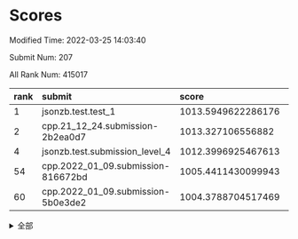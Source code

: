 # Scores

Modified Time: 2022-03-25 14:03:40

Submit Num: 207

All Rank Num: 415017

| rank |               submit               |       score        |       sigma        | pk_num |
| :--- | :--------------------------------- | :----------------- | :----------------- | :----- |
| 1    | jsonzb.test.test_1                 | 1013.5949622286176 | 0.8224878011855252 | 8020   |
| 2    | cpp.21_12_24.submission-2b2ea0d7   | 1013.327106556882  | 0.8162113573720505 | 8020   |
| 4    | jsonzb.test.submission_level_4     | 1012.3996925467613 | 0.7969552743768757 | 8018   |
| 54   | cpp.2022_01_09.submission-816672bd | 1005.4411430099943 | 0.7148775043605651 | 8018   |
| 60   | cpp.2022_01_09.submission-5b0e3de2 | 1004.3788704517469 | 0.7284730058333211 | 8025   |


<details>
<summary>全部</summary>

| rank |                 submit                 |       score        |       sigma        | pk_num |
| :--- | :------------------------------------- | :----------------- | :----------------- | :----- |
| 1    | jsonzb.test.test_1                     | 1013.5949622286176 | 0.8224878011855252 | 8020   |
| 2    | cpp.21_12_24.submission-2b2ea0d7       | 1013.327106556882  | 0.8162113573720505 | 8020   |
| 3    | gobigger.level_3.submission_level_3_30 | 1012.4166590326556 | 0.7795900325126827 | 8017   |
| 4    | jsonzb.test.submission_level_4         | 1012.3996925467613 | 0.7969552743768757 | 8018   |
| 5    | gobigger.level_3.submission_level_3_22 | 1011.2986118024419 | 0.7744674252299556 | 8014   |
| 6    | gobigger.level_3.submission_level_3_45 | 1010.9258085761252 | 0.7765066123700269 | 8013   |
| 7    | gobigger.level_3.submission_level_3_40 | 1010.8652127430844 | 0.7691221006748177 | 8016   |
| 8    | gobigger.level_3.submission_level_3_19 | 1010.6909670511421 | 0.7637598423521247 | 8019   |
| 9    | gobigger.level_3.submission_level_3_27 | 1010.5658189392647 | 0.7625021581343828 | 8019   |
| 10   | gobigger.level_3.submission_level_3_1  | 1010.5180419147226 | 0.7909115566963829 | 8018   |
| 11   | gobigger.level_3.submission_level_3_32 | 1010.4996060071761 | 0.7987212017516616 | 8021   |
| 12   | gobigger.level_3.submission_level_3_3  | 1010.4781128552586 | 0.7635774158239211 | 8015   |
| 13   | gobigger.level_3.submission_level_3_43 | 1010.4558134899866 | 0.7775155262494926 | 8020   |
| 14   | gobigger.level_3.submission_level_3_28 | 1010.4483633912743 | 0.7712183726692596 | 8025   |
| 15   | gobigger.level_3.submission_level_3_18 | 1010.3468327579421 | 0.7773342151971557 | 8014   |
| 16   | gobigger.level_3.submission_level_3_47 | 1010.2402413511909 | 0.7614096443920148 | 8023   |
| 17   | gobigger.level_3.submission_level_3_25 | 1010.1908247498232 | 0.7755038992798271 | 8016   |
| 18   | gobigger.level_3.submission_level_3_13 | 1010.1828832810997 | 0.7660703958428956 | 8020   |
| 19   | gobigger.level_3.submission_level_3_8  | 1010.1819628195456 | 0.7467994631091535 | 8023   |
| 20   | gobigger.level_3.submission_level_3_26 | 1010.128177295935  | 0.7679999490867656 | 8020   |
| 21   | gobigger.level_3.submission_level_3_16 | 1010.0708176531423 | 0.7825540115221513 | 8018   |
| 22   | gobigger.level_3.submission_level_3_23 | 1010.0363595812652 | 0.7665405214821548 | 8022   |
| 23   | gobigger.level_3.submission_level_3_36 | 1010.0331074638436 | 0.7481622768995363 | 8020   |
| 24   | gobigger.level_3.submission_level_3_11 | 1010.0326269883166 | 0.7545717985796891 | 8018   |
| 25   | gobigger.level_3.submission_level_3_39 | 1010.0089964616639 | 0.7674775277944275 | 8023   |
| 26   | gobigger.level_3.submission_level_3_49 | 1009.9578278341073 | 0.7641404584290965 | 8016   |
| 27   | gobigger.level_3.submission_level_3_21 | 1009.8105888854782 | 0.747842921777834  | 8014   |
| 28   | gobigger.level_3.submission_level_3_5  | 1009.7937990722422 | 0.743117771922362  | 8023   |
| 29   | gobigger.level_3.submission_level_3_6  | 1009.7863280489091 | 0.7442238005720248 | 8020   |
| 30   | gobigger.level_3.submission_level_3_48 | 1009.6597764325004 | 0.746611367192834  | 8020   |
| 31   | gobigger.level_3.submission_level_3_24 | 1009.6241725069107 | 0.7518717219472079 | 8021   |
| 32   | gobigger.level_3.submission_level_3_14 | 1009.6107940242972 | 0.7432177445724178 | 8018   |
| 33   | gobigger.level_3.submission_level_3_33 | 1009.545276684337  | 0.7758696587123308 | 8025   |
| 34   | gobigger.level_3.submission_level_3_42 | 1009.4944582525155 | 0.7517375236026503 | 8023   |
| 35   | gobigger.level_3.submission_level_3_34 | 1009.4889907299345 | 0.752399721684377  | 8021   |
| 36   | gobigger.level_3.submission_level_3_7  | 1009.4600943099323 | 0.7631716510410229 | 8021   |
| 37   | gobigger.level_3.submission_level_3_41 | 1009.3828790575542 | 0.7466092663601781 | 8023   |
| 38   | gobigger.level_3.submission_level_3_44 | 1009.3396049826944 | 0.7405931206033791 | 8025   |
| 39   | gobigger.level_3.submission_level_3_15 | 1009.3269314801277 | 0.7549281079160918 | 8017   |
| 40   | gobigger.level_3.submission_level_3_10 | 1009.2976720644025 | 0.74176851883094   | 8019   |
| 41   | gobigger.level_3.submission_level_3_46 | 1009.2905901461309 | 0.747328326056182  | 8023   |
| 42   | gobigger.level_3.submission_level_3_35 | 1009.2455749684176 | 0.7416811407229449 | 8021   |
| 43   | gobigger.level_3.submission_level_3_17 | 1009.2341320049953 | 0.7369437397156275 | 8017   |
| 44   | gobigger.level_3.submission_level_3_12 | 1009.2293976021415 | 0.7436813864872398 | 8022   |
| 45   | gobigger.level_3.submission_level_3_31 | 1009.2278049501132 | 0.7591459958118826 | 8022   |
| 46   | gobigger.level_3.submission_level_3_2  | 1009.2160229061486 | 0.7496379483985766 | 8017   |
| 47   | gobigger.level_3.submission_level_3_37 | 1009.0020333619974 | 0.768824213267012  | 8022   |
| 48   | gobigger.level_3.submission_level_3_29 | 1008.8162586686084 | 0.753435481287358  | 8016   |
| 49   | gobigger.level_3.submission_level_3_4  | 1008.6749416477182 | 0.7415818902731386 | 8025   |
| 50   | gobigger.level_3.submission_level_3_9  | 1008.6622010635627 | 0.7433082956354637 | 8020   |
| 51   | gobigger.level_3.submission_level_3_20 | 1008.5693579251277 | 0.7404995853775876 | 8020   |
| 52   | gobigger.level_3.submission_level_3_38 | 1008.2677973717564 | 0.7359221636861617 | 8020   |
| 53   | gobigger.level_3.submission_level_3_0  | 1008.1406791384564 | 0.7332986761276252 | 8026   |
| 54   | cpp.2022_01_09.submission-816672bd     | 1005.4411430099943 | 0.7148775043605651 | 8018   |
| 55   | gobigger.level_1.submission_level_1_6  | 1005.0519242893508 | 0.7243442069924048 | 8021   |
| 56   | gobigger.level_1.submission_level_1_13 | 1004.7528656976343 | 0.7043911565398244 | 8018   |
| 57   | gobigger.level_1.submission_level_1_15 | 1004.7241287260935 | 0.7254532370831608 | 8022   |
| 58   | gobigger.level_1.submission_level_1_17 | 1004.4381905964307 | 0.7312866252448766 | 8023   |
| 59   | gobigger.level_1.submission_level_1_24 | 1004.4207318235011 | 0.7269833961737436 | 8019   |
| 60   | cpp.2022_01_09.submission-5b0e3de2     | 1004.3788704517469 | 0.7284730058333211 | 8025   |
| 61   | gobigger.level_1.submission_level_1_12 | 1004.2122743279315 | 0.7242640629580769 | 8019   |
| 62   | gobigger.level_1.submission_level_1_46 | 1004.0800304126557 | 0.7254571025880318 | 8023   |
| 63   | gobigger.level_1.submission_level_1_11 | 1004.0596242522115 | 0.7213788899870498 | 8021   |
| 64   | gobigger.level_1.submission_level_1_2  | 1004.0338494273363 | 0.7101061289998105 | 8024   |
| 65   | gobigger.level_1.submission_level_1_16 | 1003.9706201693028 | 0.7173714912877405 | 8020   |
| 66   | gobigger.level_1.submission_level_1_38 | 1003.8947690311638 | 0.7134336635437051 | 8020   |
| 67   | gobigger.level_1.submission_level_1_7  | 1003.8766349420392 | 0.7151148733889141 | 8018   |
| 68   | gobigger.level_1.submission_level_1_0  | 1003.7980556767999 | 0.7130847888930413 | 8022   |
| 69   | gobigger.level_1.submission_level_1_19 | 1003.7120054752079 | 0.712200856707791  | 8015   |
| 70   | gobigger.level_1.submission_level_1_14 | 1003.6843944524302 | 0.7159773165883605 | 8019   |
| 71   | gobigger.level_1.submission_level_1_31 | 1003.6492990154401 | 0.7206914076112153 | 8017   |
| 72   | gobigger.level_1.submission_level_1_10 | 1003.6384597485802 | 0.7126819169820322 | 8015   |
| 73   | gobigger.level_1.submission_level_1_34 | 1003.6184096323125 | 0.7108902369293812 | 8016   |
| 74   | gobigger.level_1.submission_level_1_45 | 1003.5474954143929 | 0.7130089216990577 | 8018   |
| 75   | gobigger.level_1.submission_level_1_37 | 1003.5199687806235 | 0.7055038876068735 | 8013   |
| 76   | gobigger.level_1.submission_level_1_9  | 1003.4880220639475 | 0.70874208721428   | 8018   |
| 77   | gobigger.level_1.submission_level_1_21 | 1003.4473712748326 | 0.7008463664138168 | 8017   |
| 78   | gobigger.level_1.submission_level_1_47 | 1003.3816467420114 | 0.7161027673476162 | 8023   |
| 79   | gobigger.level_1.submission_level_1_42 | 1003.3499800797415 | 0.727529528087162  | 8023   |
| 80   | gobigger.level_1.submission_level_1_28 | 1003.3117014284186 | 0.7142610215046669 | 8019   |
| 81   | gobigger.level_1.submission_level_1_49 | 1003.2113052377696 | 0.721703629006542  | 8021   |
| 82   | gobigger.level_1.submission_level_1_40 | 1003.1923771824839 | 0.7216043928579767 | 8024   |
| 83   | gobigger.level_1.submission_level_1_35 | 1003.1858686092052 | 0.7113985784588592 | 8018   |
| 84   | gobigger.level_1.submission_level_1_23 | 1003.1241936248923 | 0.7140879474199042 | 8016   |
| 85   | gobigger.level_1.submission_level_1_36 | 1003.0704128096714 | 0.7199711730915733 | 8025   |
| 86   | gobigger.level_1.submission_level_1_5  | 1003.0118010552933 | 0.7104817232380042 | 8022   |
| 87   | gobigger.level_1.submission_level_1_27 | 1003.0083093331347 | 0.702689055526565  | 8021   |
| 88   | gobigger.level_1.submission_level_1_26 | 1003.0003524142588 | 0.7161869562902292 | 8023   |
| 89   | gobigger.level_1.submission_level_1_4  | 1002.942091392364  | 0.7073462361194109 | 8019   |
| 90   | gobigger.level_1.submission_level_1_20 | 1002.9397476782533 | 0.7191696895723841 | 8020   |
| 91   | gobigger.level_1.submission_level_1_29 | 1002.9325901581384 | 0.7082246326814847 | 8025   |
| 92   | gobigger.level_1.submission_level_1_3  | 1002.8916670079204 | 0.7083997768060407 | 8024   |
| 93   | gobigger.level_1.submission_level_1_30 | 1002.8693740610471 | 0.7183539330915264 | 8021   |
| 94   | gobigger.level_1.submission_level_1_25 | 1002.8487401203216 | 0.715464173487987  | 8018   |
| 95   | gobigger.level_1.submission_level_1_44 | 1002.8248200404091 | 0.7064854788481194 | 8020   |
| 96   | gobigger.level_1.submission_level_1_41 | 1002.8226611947057 | 0.7275999960090325 | 8017   |
| 97   | gobigger.level_1.submission_level_1_8  | 1002.8119752161194 | 0.7105033933864343 | 8024   |
| 98   | gobigger.level_1.submission_level_1_1  | 1002.7989127462416 | 0.7152304824502383 | 8021   |
| 99   | gobigger.level_1.submission_level_1_48 | 1002.6599980547259 | 0.7221517322147207 | 8020   |
| 100  | gobigger.level_1.submission_level_1_18 | 1002.6294785395029 | 0.7156210533986737 | 8015   |
| 101  | gobigger.level_1.submission_level_1_39 | 1002.5948552005142 | 0.7170998275451508 | 8022   |
| 102  | gobigger.level_1.submission_level_1_32 | 1002.5144110805079 | 0.714225154059105  | 8023   |
| 103  | gobigger.level_1.submission_level_1_22 | 1002.4671769408916 | 0.7133380675953815 | 8019   |
| 104  | gobigger.level_1.submission_level_1_43 | 1002.4152202896518 | 0.7200114854400402 | 8021   |
| 105  | gobigger.level_1.submission_level_1_33 | 1001.9804883753058 | 0.7210220233801817 | 8017   |
| 106  | gobigger.random.submission_random_24   | 997.6497820839882  | 0.7167962647373632 | 8019   |
| 107  | gobigger.random.submission_random_14   | 997.2394762424619  | 0.7074240661730408 | 8019   |
| 108  | gobigger.random.submission_random_35   | 997.0227131999575  | 0.7092418661915293 | 8019   |
| 109  | gobigger.random.submission_random_41   | 996.9286288029738  | 0.7047339258067683 | 8015   |
| 110  | gobigger.random.submission_random_31   | 996.8940727465044  | 0.7159778740305294 | 8024   |
| 111  | gobigger.random.submission_random_29   | 996.7581841735835  | 0.7134030152234184 | 8019   |
| 112  | gobigger.random.submission_random_27   | 996.566276143238   | 0.7082841423583872 | 8020   |
| 113  | gobigger.random.submission_random_43   | 996.5593340178018  | 0.7120818102554103 | 8020   |
| 114  | gobigger.random.submission_random_18   | 996.5342528711889  | 0.7007898080279438 | 8021   |
| 115  | gobigger.random.submission_random_15   | 996.4961391173891  | 0.7037985739215439 | 8015   |
| 116  | gobigger.random.submission_random_2    | 996.4420137679738  | 0.7173179306151395 | 8018   |
| 117  | gobigger.random.submission_random_47   | 996.3863843891914  | 0.7189062237947461 | 8017   |
| 118  | gobigger.random.submission_random_39   | 996.3494536769872  | 0.7280634310499317 | 8019   |
| 119  | gobigger.random.submission_random_42   | 996.3392197755925  | 0.7087328950122991 | 8018   |
| 120  | gobigger.random.submission_random_25   | 996.3094772635368  | 0.7137602153176862 | 8021   |
| 121  | gobigger.random.submission_random_5    | 996.2916421574799  | 0.7010149405099035 | 8018   |
| 122  | gobigger.random.submission_random_4    | 996.2813820890261  | 0.7078637303407728 | 8020   |
| 123  | gobigger.random.submission_random_22   | 996.2813569379683  | 0.7040802282452358 | 8022   |
| 124  | gobigger.random.submission_random_30   | 996.0805084911639  | 0.7040050146568178 | 8018   |
| 125  | gobigger.random.submission_random_46   | 996.0462264319867  | 0.7133101360684155 | 8023   |
| 126  | gobigger.random.submission_random_16   | 996.02783931417    | 0.716038708135771  | 8023   |
| 127  | gobigger.random.submission_random_20   | 996.0088107549259  | 0.720763298714581  | 8023   |
| 128  | gobigger.level_2.submission_level_2_32 | 995.9390174330649  | 0.720170397646505  | 8018   |
| 129  | gobigger.random.submission_random_28   | 995.9277768566579  | 0.7149789466675148 | 8016   |
| 130  | gobigger.random.submission_random_38   | 995.9121214029058  | 0.7099185176280663 | 8019   |
| 131  | gobigger.random.submission_random_45   | 995.881498948196   | 0.701815790270925  | 8018   |
| 132  | gobigger.random.submission_random_13   | 995.8768442380458  | 0.7203712393861833 | 8017   |
| 133  | gobigger.random.submission_random_8    | 995.8752468876214  | 0.7232982668225416 | 8019   |
| 134  | gobigger.random.submission_random_26   | 995.8640647256808  | 0.7099019861676362 | 8019   |
| 135  | gobigger.random.submission_random_48   | 995.8251065624962  | 0.7028427057431922 | 8019   |
| 136  | gobigger.random.submission_random_49   | 995.7476547547321  | 0.7046808063121069 | 8015   |
| 137  | gobigger.random.submission_random_21   | 995.6920448379501  | 0.7144101838833677 | 8016   |
| 138  | gobigger.random.submission_random_12   | 995.6836246228057  | 0.7259567191320465 | 8016   |
| 139  | gobigger.random.submission_random_17   | 995.6406862902611  | 0.7054068160695975 | 8021   |
| 140  | gobigger.random.submission_random_23   | 995.6168184030047  | 0.7320953151567711 | 8022   |
| 141  | gobigger.random.submission_random_40   | 995.6012717091373  | 0.7001248785922796 | 8026   |
| 142  | gobigger.random.submission_random_10   | 995.5720045919566  | 0.7250128996122981 | 8015   |
| 143  | gobigger.random.submission_random_33   | 995.5000374342154  | 0.7167046902118817 | 8017   |
| 144  | gobigger.random.submission_random_3    | 995.4847136999706  | 0.7130493905442673 | 8021   |
| 145  | gobigger.random.submission_random_11   | 995.4410291723103  | 0.7112013112273688 | 8020   |
| 146  | gobigger.random.submission_random_7    | 995.3592636939343  | 0.7244746112082182 | 8023   |
| 147  | gobigger.random.submission_random_32   | 995.3319715864731  | 0.7321276574419268 | 8016   |
| 148  | gobigger.random.submission_random_1    | 995.2397442262429  | 0.7234020767964344 | 8018   |
| 149  | gobigger.random.submission_random_19   | 995.2137298552509  | 0.7193226586522985 | 8018   |
| 150  | gobigger.random.submission_random_37   | 995.0775125327204  | 0.6921566872885028 | 8016   |
| 151  | gobigger.random.submission_random_44   | 994.9351237203608  | 0.7178479134924961 | 8018   |
| 152  | gobigger.random.submission_random_9    | 994.7625886529926  | 0.713534985801683  | 8022   |
| 153  | gobigger.random.submission_random_36   | 994.5531353117443  | 0.7230131170171668 | 8018   |
| 154  | gobigger.random.submission_random_0    | 994.5301850849169  | 0.7278515031984155 | 8016   |
| 155  | gobigger.random.submission_random_6    | 994.4562745913506  | 0.7315530405197829 | 8018   |
| 156  | gobigger.random.submission_random_34   | 994.4233590156098  | 0.7143926601124473 | 8020   |
| 157  | gobigger.level_2.submission_level_2_4  | 994.2076614186808  | 0.7292749443380606 | 8024   |
| 158  | gobigger.level_2.submission_level_2_21 | 993.9708671285634  | 0.7366647603187944 | 8017   |
| 159  | gobigger.level_2.submission_level_2_48 | 993.91950223925    | 0.7359304438460086 | 8020   |
| 160  | gobigger.level_2.submission_level_2_6  | 993.8284385660346  | 0.7367001526572345 | 8022   |
| 161  | gobigger.level_2.submission_level_2_42 | 993.6962105701306  | 0.7371124845532707 | 8018   |
| 162  | gobigger.level_2.submission_level_2_46 | 993.6737804310362  | 0.7365632505623184 | 8020   |
| 163  | gobigger.level_2.submission_level_2_38 | 993.644209314793   | 0.7442043275979949 | 8021   |
| 164  | gobigger.level_2.submission_level_2_3  | 993.3352686343624  | 0.7312944285165179 | 8017   |
| 165  | gobigger.level_2.submission_level_2_10 | 993.1737918567982  | 0.7376438884800823 | 8023   |
| 166  | gobigger.level_2.submission_level_2_20 | 992.9272554153989  | 0.7370709616231673 | 8017   |
| 167  | gobigger.level_2.submission_level_2_0  | 992.8578640277592  | 0.7451938212198428 | 8021   |
| 168  | gobigger.level_2.submission_level_2_31 | 992.7104935079906  | 0.7633701495291169 | 8023   |
| 169  | gobigger.level_2.submission_level_2_45 | 992.7015686614352  | 0.7237822169339843 | 8022   |
| 170  | gobigger.level_2.submission_level_2_47 | 992.6904910309396  | 0.7431550185199571 | 8017   |
| 171  | gobigger.level_2.submission_level_2_37 | 992.6777807087618  | 0.731576561111862  | 8016   |
| 172  | gobigger.level_2.submission_level_2_36 | 992.6272769209836  | 0.7491403692429881 | 8012   |
| 173  | gobigger.level_2.submission_level_2_26 | 992.4843319394125  | 0.7352221514520708 | 8023   |
| 174  | gobigger.level_2.submission_level_2_15 | 992.4720382181918  | 0.7438295225032977 | 8018   |
| 175  | gobigger.level_2.submission_level_2_34 | 992.4555437258733  | 0.7360825473099619 | 8016   |
| 176  | gobigger.level_2.submission_level_2_8  | 992.3843884666948  | 0.7559671242158501 | 8022   |
| 177  | gobigger.level_2.submission_level_2_39 | 992.3350963199539  | 0.7379385389689714 | 8016   |
| 178  | gobigger.level_2.submission_level_2_22 | 992.3183819614383  | 0.7341137845186281 | 8026   |
| 179  | gobigger.level_2.submission_level_2_2  | 992.2675298059088  | 0.7440521148156355 | 8015   |
| 180  | gobigger.level_2.submission_level_2_5  | 992.2520692364013  | 0.7406332086313914 | 8021   |
| 181  | gobigger.level_2.submission_level_2_1  | 992.2310222070843  | 0.7536011821837607 | 8016   |
| 182  | gobigger.level_2.submission_level_2_16 | 992.1894847689001  | 0.7447907238594259 | 8019   |
| 183  | gobigger.level_2.submission_level_2_28 | 992.1758193922117  | 0.7323742926030142 | 8017   |
| 184  | gobigger.level_2.submission_level_2_49 | 992.1657134345062  | 0.7473231656783715 | 8019   |
| 185  | gobigger.level_2.submission_level_2_40 | 992.1589691515934  | 0.7525208328936137 | 8019   |
| 186  | gobigger.level_2.submission_level_2_23 | 992.1241059625229  | 0.7450030828629952 | 8018   |
| 187  | gobigger.level_2.submission_level_2_11 | 992.0710058386934  | 0.7443993157485869 | 8018   |
| 188  | gobigger.level_2.submission_level_2_19 | 992.0354135090246  | 0.7390108801510484 | 8017   |
| 189  | gobigger.level_2.submission_level_2_13 | 992.0060019082572  | 0.7467413553136977 | 8019   |
| 190  | gobigger.level_2.submission_level_2_29 | 991.9305797534162  | 0.7679232707553311 | 8020   |
| 191  | gobigger.level_2.submission_level_2_27 | 991.834156403205   | 0.7497881911255573 | 8019   |
| 192  | gobigger.level_2.submission_level_2_18 | 991.7638123735508  | 0.7504955922164768 | 8020   |
| 193  | gobigger.level_2.submission_level_2_12 | 991.7047188253068  | 0.7505191046058347 | 8026   |
| 194  | gobigger.level_2.submission_level_2_14 | 991.6640849969359  | 0.7657501516112454 | 8019   |
| 195  | gobigger.level_2.submission_level_2_41 | 991.5409824912541  | 0.7423734370795955 | 8018   |
| 196  | gobigger.level_2.submission_level_2_24 | 991.4211048371144  | 0.7507010675288244 | 8024   |
| 197  | gobigger.level_2.submission_level_2_7  | 991.3501844647176  | 0.7679465141968346 | 8019   |
| 198  | gobigger.level_2.submission_level_2_44 | 991.3057733533996  | 0.7663683139024813 | 8019   |
| 199  | gobigger.level_2.submission_level_2_17 | 991.2102546661446  | 0.7679064713717262 | 8026   |
| 200  | gobigger.level_2.submission_level_2_9  | 991.2020307859559  | 0.7431737364283634 | 8025   |
| 201  | gobigger.level_2.submission_level_2_35 | 990.9969877139484  | 0.7517786110811593 | 8024   |
| 202  | gobigger.level_2.submission_level_2_33 | 990.9765121019619  | 0.7576008928960435 | 8021   |
| 203  | gobigger.level_2.submission_level_2_43 | 990.8633064725866  | 0.7711675080212018 | 8018   |
| 204  | gobigger.level_2.submission_level_2_30 | 990.8346044431697  | 0.7490691224223167 | 8020   |
| 205  | gobigger.level_2.submission_level_2_25 | 989.3047304404312  | 0.7644138064989474 | 8023   |
| 206  | gobigger.none.submission_none_0        | 978.5323736393304  | 1.2167032985836859 | 8022   |
| 207  | gobigger.none.submission_none_1        | 976.286310890755   | 1.461996684282665  | 8020   |

</details>